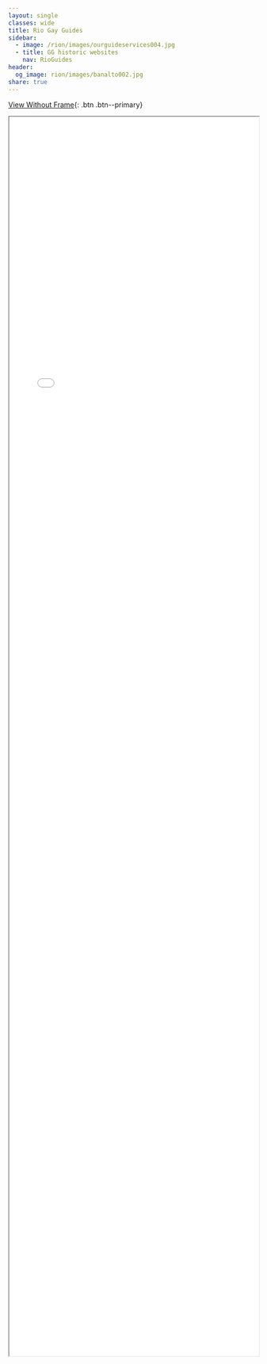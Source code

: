 ```yaml
---
layout: single
classes: wide
title: Rio Gay Guides
sidebar:
  - image: /rion/images/ourguideservices004.jpg
  - title: GG historic websites
    nav: RioGuides      
header:
  og_image: rion/images/banalto002.jpg
share: true
---
```



<style type="text/css">
  iframe {
    max-width: 100%;
  }
</style>

[View Without Frame](rion/index.html){: .btn .btn--primary}

<div>
<iframe src="rion/index.html" width="900px" height="2500px" allow-forms="false"></iframe>
</div>